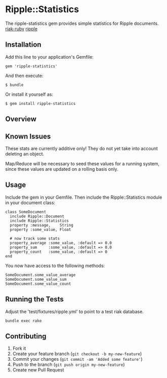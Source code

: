 # Ripple::Statistics

The ripple-statistics gem provides simple statistics for Ripple documents.
[riak-ruby](https://github.com/basho/riak-ruby-client) [ripple](https://github.com/seancribbs/ripple)


## Installation

Add this line to your application's Gemfile:

    gem 'ripple-statistics'

And then execute:

    $ bundle

Or install it yourself as:

    $ gem install ripple-statistics

## Overview


## Known Issues

These stats are currently additive only!  They do not yet take into
account deleting an object.

Map/Reduce will be necessary to seed these values for a running system,
since these values are updated on a rolling basis only.


## Usage

Include the gem in your Gemfile.  Then include the Ripple::Statistics module in your document class:

    class SomeDocument
      include Ripple::Document
      include Ripple::Statistics
      property :message,    String
      property :some_value, Float
  
      # now track some stats
      property_average :some_value, :default => 0.0
      property_sum     :some_value, :default => 0.0
      property_count   :some_value, :default => 0
    end

You now have access to the following methods:

    SomeDocument.some_value_average
    SomeDocument.some_value_sum
    SomeDocument.some_value_count

## Running the Tests

Adjust the 'test/fixtures/ripple.yml' to point to a test riak database.

    bundle exec rake

## Contributing

1. Fork it
2. Create your feature branch (`git checkout -b my-new-feature`)
3. Commit your changes (`git commit -am 'Added some feature'`)
4. Push to the branch (`git push origin my-new-feature`)
5. Create new Pull Request

